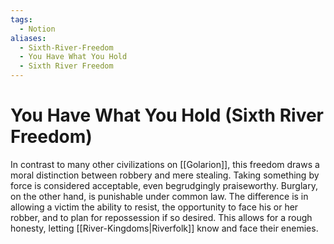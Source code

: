 ```yaml
---
tags:
  - Notion
aliases:
  - Sixth-River-Freedom
  - You Have What You Hold
  - Sixth River Freedom
---
```

# You Have What You Hold (Sixth River Freedom)
In contrast to many other civilizations on [[Golarion]], this freedom draws a moral distinction between robbery and mere stealing. Taking something by force is considered acceptable, even begrudgingly praiseworthy. Burglary, on the other hand, is punishable under common law. The difference is in allowing a victim the ability to resist, the opportunity to face his or her robber, and to plan for repossession if so desired. This allows for a rough honesty, letting [[River-Kingdoms|Riverfolk]] know and face their enemies.